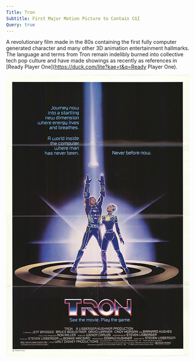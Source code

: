 ```yaml
---
Title: Tron
Subtitle: First Major Motion Picture to Contain CGI
Query: true
---
```


A revolutionary film made in the 80s containing the first fully computer generated character and many other 3D animation entertainment hallmarks. The language and terms from Tron remain indelibly burned into collective tech pop culture and have made showings as recently as references in [Ready Player One](https://duck.com/lite?kae=t&q=Ready Player One).

![Film Poster for Original Tron](./tron.jpg)
